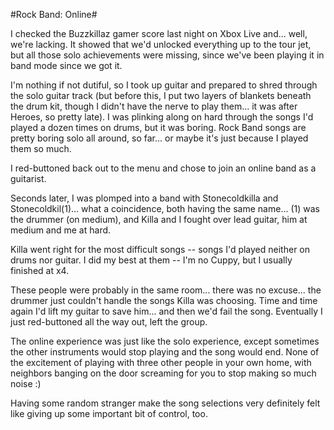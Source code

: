 #Rock Band: Online#

I checked the Buzzkillaz gamer score last night on Xbox Live and... well, we're lacking. It showed that we'd unlocked everything up to the tour jet, but all those solo achievements were missing, since we've been playing it in band mode since we got it.


I'm nothing if not dutiful, so I took up guitar and prepared to shred through the solo guitar track (but before this, I put two layers of blankets beneath the drum kit, though I didn't have the nerve to play them... it was after Heroes, so pretty late). I was plinking along on hard through the songs I'd played a dozen times on drums, but it was boring. Rock Band songs are pretty boring solo all around, so far... or maybe it's just because I played them so much.

I red-buttoned back out to the menu and chose to join an online band as a guitarist.

Seconds later, I was plomped into a band with Stonecoldkilla and Stonecoldkil(1)... what a coincidence, both having the same name... (1) was the drummer (on medium), and Killa and I fought over lead guitar, him at medium and me at hard.

Killa went right for the most difficult songs -- songs I'd played neither on drums nor guitar. I did my best at them -- I'm no Cuppy, but I usually finished at x4.

These people were probably in the same room... there was no excuse... the drummer just couldn't handle the songs Killa was choosing. Time and time again I'd lift my guitar to save him... and then we'd fail the song. Eventually I just red-buttoned all the way out, left the group.

The online experience was just like the solo experience, except sometimes the other instruments would stop playing and the song would end. None of the excitement of playing with three other people in your own home, with neighbors banging on the door screaming for you to stop making so much noise :)

Having some random stranger make the song selections very definitely felt like giving up some important bit of control, too.

